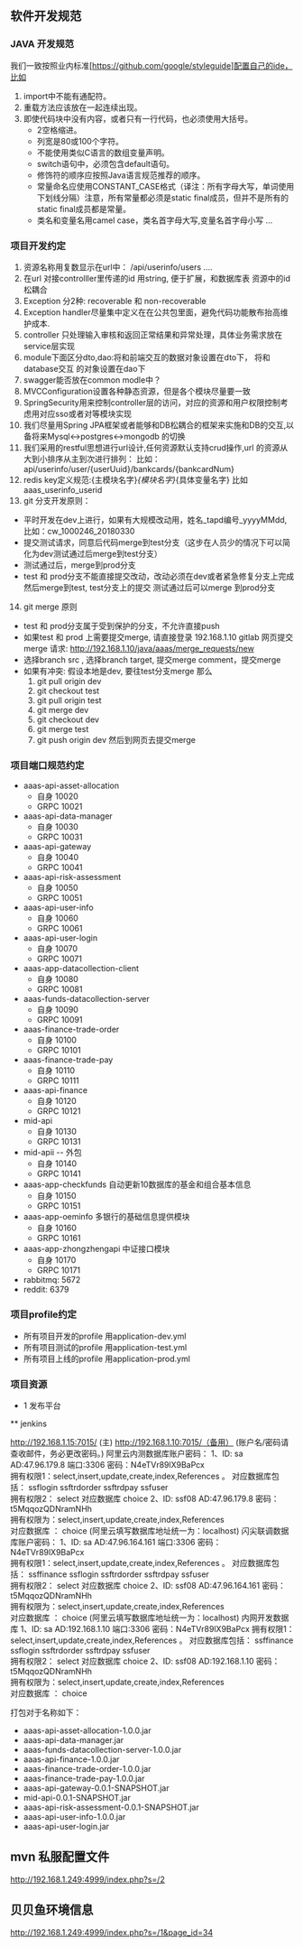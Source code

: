 ## 软件开发规范
### JAVA 开发规范
我们一致按照业内标准[https://github.com/google/styleguide]配置自己的ide，比如
1. import中不能有通配符。
2. 重载方法应该放在一起连续出现。
3. 即使代码块中没有内容，或者只有一行代码，也必须使用大括号。
    * 2空格缩进。
    * 列宽是80或100个字符。
    * 不能使用类似C语言的数组变量声明。
    * switch语句中，必须包含default语句。
    * 修饰符的顺序应按照Java语言规范推荐的顺序。
    * 常量命名应使用CONSTANT_CASE格式（译注：所有字母大写，单词使用下划线分隔）注意，所有常量都必须是static final成员，但并不是所有的static final成员都是常量。
    * 类名和变量名用camel case，类名首字母大写,变量名首字母小写
...

### 项目开发约定
1. 资源名称用复数显示在url中：  /api/userinfo/users ....
2. 在url 对接controlller里传递的id 用string, 便于扩展，和数据库表
    资源中的id松耦合
3. Exception 分2种: recoverable 和 non-recoverable 
4. Exception handler尽量集中定义在在公共包里面，避免代码功能散布抬高维护成本.
5. controller 只处理输入审核和返回正常结果和异常处理，具体业务需求放在service层实现
6. module下面区分dto,dao:将和前端交互的数据对象设置在dto下， 将和database交互
的对象设置在dao下
7. swagger能否放在common modle中？
8. MVCConfiguration设置各种静态资源，但是各个模块尽量要一致
9. SpringSecurity用来控制controller层的访问，对应的资源和用户权限控制考虑用对应sso或者对等模块实现
10. 我们尽量用Spring JPA框架或者能够和DB松耦合的框架来实施和DB的交互,以备将来Mysql<->postgres<->mongodb
的切换
11. 我们采用的restful思想进行url设计,任何资源默认支持crud操作,url 的资源从大到小排序从主到次进行排列： 
比如：api/userinfo/user/{userUuid}/bankcards/{bankcardNum}
12. redis key定义规范:{主模块名字}_{模块名字}_{具体变量名字} 比如 aaas_userinfo_userid
13. git 分支开发原则：
 - 平时开发在dev上进行，如果有大规模改动用，姓名_tapd编号_yyyyMMdd,比如：cw_1000246_20180330
 - 提交测试请求，同意后代码merge到test分支（这步在人员少的情况下可以简化为dev测试通过后merge到test分支）
 - 测试通过后，merge到prod分支
 - test 和 prod分支不能直接提交改动，改动必须在dev或者紧急修复分支上完成然后merge到test, test分支上的提交
 测试通过后可以merge 到prod分支

14. git merge 原则
 - test 和 prod分支属于受到保护的分支，不允许直接push
 - 如果test 和 prod 上需要提交merge, 请直接登录 192.168.1.10 gitlab 网页提交merge 请求: http://192.168.1.10/java/aaas/merge_requests/new
 - 选择branch src , 选择branch target, 提交merge comment，提交merge
 - 如果有冲突: 假设本地是dev, 要往test分支merge 那么
   1. git pull origin dev
   2. git checkout test
   3. git pull origin test
   4. git merge dev
   5. git checkout dev
   6. git merge test
   7. git push origin dev
   然后到网页去提交merge
   
### 项目端口规范约定
* aaas-api-asset-allocation 
  - 自身 10020
  - GRPC 10021
* aaas-api-data-manager
  - 自身 10030
  - GRPC 10031
* aaas-api-gateway
  - 自身 10040
  - GRPC 10041
* aaas-api-risk-assessment
  - 自身 10050
  - GRPC 10051
* aaas-api-user-info
  - 自身 10060
  - GRPC 10061
* aaas-api-user-login
  - 自身 10070
  - GRPC 10071
* aaas-app-datacollection-client
  - 自身 10080
  - GRPC 10081
* aaas-funds-datacollection-server
  - 自身 10090
  - GRPC 10091
* aaas-finance-trade-order
  - 自身 10100
  - GRPC 10101
* aaas-finance-trade-pay
  - 自身 10110
  - GRPC 10111 
* aaas-api-finance
  - 自身 10120
  - GRPC 10121 
* mid-api
  - 自身 10130
  - GRPC 10131
* mid-apii -- 外包
  - 自身 10140
  - GRPC 10141
* aaas-app-checkfunds 自动更新10数据库的基金和组合基本信息
  - 自身 10150
  - GRPC 10151
* aaas-app-oeminfo 多银行的基础信息提供模块
  - 自身 10160
  - GRPC 10161   
* aaas-app-zhongzhengapi 中证接口模块
  - 自身 10170
  - GRPC 10171    
* rabbitmq: 5672
* reddit: 6379

### 项目profile约定
 - 所有项目开发的profile 用application-dev.yml
 - 所有项目测试的profile 用application-test.yml
 - 所有项目上线的profile 用application-prod.yml
 
 
### 项目资源
* 1 发布平台

** jenkins

http://192.168.1.15:7015/ (主)
http://192.168.1.10:7015/（备用）
(账户名/密码请查收邮件，务必更改密码。)
阿里云内测数据库账户密码：
1、ID: sa   AD:47.96.179.8 端口:3306 密码：N4eTVr89lX9BaPcx   
拥有权限1：select,insert,update,create,index,References 。
对应数据库包括： ssflogin  ssftrdorder   ssftrdpay   ssfuser  
拥有权限2： select  对应数据库  choice 
2、ID: ssf08    AD:47.96.179.8  密码： t5MqqozQDNramNHh   
拥有权限为：select,insert,update,create,index,References    
对应数据库 ： choice
(阿里云填写数据库地址统一为：localhost)
闪尖联调数据库账户密码：
1、ID: sa   AD:47.96.164.161 端口:3306 密码：N4eTVr89lX9BaPcx   
拥有权限1：select,insert,update,create,index,References 。
对应数据库包括： ssffinance     ssflogin  ssftrdorder   ssftrdpay   ssfuser  
拥有权限2： select  对应数据库  choice 
2、ID: ssf08    AD:47.96.164.161  密码： t5MqqozQDNramNHh   
拥有权限为：select,insert,update,create,index,References    
对应数据库 ： choice
(阿里云填写数据库地址统一为：localhost)
内网开发数据库
1、ID: sa   AD:192.168.1.10 端口:3306 密码：N4eTVr89lX9BaPcx
拥有权限1：select,insert,update,create,index,References 。
对应数据库包括： ssffinance     ssflogin  ssftrdorder   ssftrdpay   ssfuser  
拥有权限2： select  对应数据库  choice 
2、ID: ssf08    AD:192.168.1.10  密码： t5MqqozQDNramNHh   
 拥有权限为：select,insert,update,create,index,References    
对应数据库 ： choice

打包对于名称如下：   
- aaas-api-asset-allocation-1.0.0.jar
- aaas-api-data-manager.jar
- aaas-funds-datacollection-server-1.0.0.jar
- aaas-api-finance-1.0.0.jar
- aaas-finance-trade-order-1.0.0.jar
- aaas-finance-trade-pay-1.0.0.jar
- aaas-api-gateway-0.0.1-SNAPSHOT.jar
- mid-api-0.0.1-SNAPSHOT.jar
- aaas-api-risk-assessment-0.0.1-SNAPSHOT.jar
- aaas-api-user-info-1.0.0.jar
- aaas-api-user-login.jar


## mvn 私服配置文件

http://192.168.1.249:4999/index.php?s=/2

## 贝贝鱼环境信息

http://192.168.1.249:4999/index.php?s=/1&page_id=34
